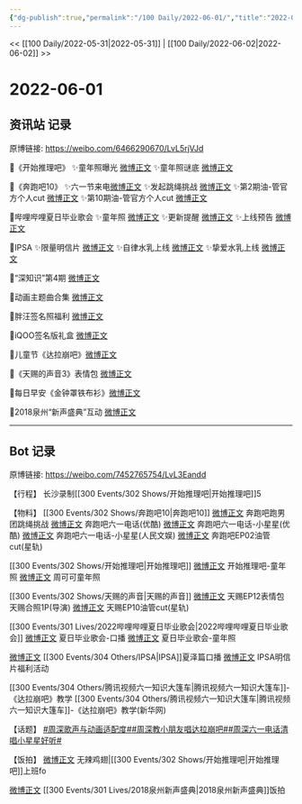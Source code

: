 ```yaml
---
{"dg-publish":true,"permalink":"/100 Daily/2022-06-01/","title":"2022-06-01","created":"2022-12-04T22:40:50.000+08:00","updated":"2023-04-11T14:46:34.000+08:00"}
---
```



<< [[100 Daily/2022-05-31\|2022-05-31]] | [[100 Daily/2022-06-02\|2022-06-02]] >>

# 2022-06-01

## 资讯站 记录

原博链接: https://weibo.com/6466290670/LvL5rjVJd

🌟《开始推理吧》
✨童年照曝光 [微博正文](https://m.weibo.cn/6466290670/4775476042139885)
✨童年照谜底 [微博正文](https://m.weibo.cn/6466290670/4775481843388403)

🌟《奔跑吧10》
✨六一节来电[微博正文](https://m.weibo.cn/6466290670/4775511496852612)
✨发起跳绳挑战 [微博正文](https://m.weibo.cn/6466290670/4775494925684048)
✨第2期油-管官方个人cut [微博正文](https://m.weibo.cn/6466290670/4775664094547738)
✨第10期油-管官方个人cut [微博正文](https://m.weibo.cn/6466290670/4775651053928950)

🌟哔哩哔哩夏日毕业歌会
✨童年照 [微博正文](https://m.weibo.cn/6466290670/4775551171037577)
✨更新提醒 [微博正文](https://m.weibo.cn/6466290670/4775512592091601)
✨上线预告 [微博正文](https://m.weibo.cn/6466290670/4775512205951542)

🌟IPSA
✨限量明信片 [微博正文](https://m.weibo.cn/6466290670/4775662735069058)
✨自律水乳上线 [微博正文](https://m.weibo.cn/6466290670/4775517427860735)
✨挚爱水乳上线 [微博正文](https://m.weibo.cn/6466290670/4775499535221421)

🌟“深知识”第4期 [微博正文](https://m.weibo.cn/6466290670/4775611040793458)

🌟动画主题曲合集 [微博正文](https://m.weibo.cn/6466290670/4775517809020935)

🌟胖汪签名照福利 [微博正文](https://m.weibo.cn/6466290670/4775694234550761)

🌟iQOO签名版礼盒 [微博正文](https://m.weibo.cn/6466290670/4775698172480638)

🌟儿童节《达拉崩吧》[微博正文](https://m.weibo.cn/6466290670/4775563598233939)

🌟《天赐的声音3》表情包 [微博正文](https://m.weibo.cn/6466290670/4775495180226785)

🌟每日早安《金钟罩铁布衫》[微博正文](https://m.weibo.cn/6466290670/4775464973632937)

🌟2018泉州“新声盛典”互动 [微博正文](https://m.weibo.cn/6466290670/4775632405271022)

---
## Bot 记录

原博链接: https://weibo.com/7452765754/LvL3Eandd

【行程】
长沙录制[[300 Events/302 Shows/开始推理吧\|开始推理吧]]5

【物料】
[[300 Events/302 Shows/奔跑吧10\|奔跑吧10]]
[微博正文](https://m.weibo.cn/5242381821/4775491683224791) 奔跑吧跑男团跳绳挑战
[微博正文](https://m.weibo.cn/1642904381/4775508492946551) 奔跑吧六一电话(优酷)
[微博正文](https://m.weibo.cn/1642904381/4775508211930217) 奔跑吧六一电话-小星星(优酷)
[微博正文](https://m.weibo.cn/7362512027/4775504286581583) 奔跑吧六一电话-小星星(人民文娱)
[微博正文](https://m.weibo.cn/6466290670/4775664094547738) 奔跑吧EP02油管cut(星轨)

[[300 Events/302 Shows/开始推理吧\|开始推理吧]]
[微博正文](https://m.weibo.cn/2162247381/4775474070818798) 开始推理吧-童年照
[微博正文](https://m.weibo.cn/7736960489/4775481347411015) 周可可童年照

[[300 Events/302 Shows/天赐的声音\|天赐的声音]]
[微博正文](https://m.weibo.cn/1315706994/4775489153532313) 天赐EP12表情包
[](https://m.weibo.cn/1846843604/4775509257094723) 天赐合照1P(导演)
[微博正文](https://m.weibo.cn/6466290670/4775651053928950) 天赐EP10油管cut(星轨)

[[300 Events/301 Lives/2022哔哩哔哩夏日毕业歌会\|2022哔哩哔哩夏日毕业歌会]]
[微博正文](https://m.weibo.cn/6744306402/4775507021006505) 夏日毕业歌会-口播
[微博正文](https://m.weibo.cn/6744306402/4775534951926765) 夏日毕业歌会-童年照

[微博正文](https://m.weibo.cn/1851789841/4775513501209649) [[300 Events/304 Others/IPSA\|IPSA]]夏泽篇口播
[微博正文](https://m.weibo.cn/1851789841/4775660772137642) IPSA明信片福利活动

[](https://m.weibo.cn/2591595652/4775526911181750) [[300 Events/304 Others/腾讯视频六一知识大篷车\|腾讯视频六一知识大篷车]]-《达拉崩吧》教学
[](https://m.weibo.cn/2810373291/4775540316438714) [[300 Events/304 Others/腾讯视频六一知识大篷车\|腾讯视频六一知识大篷车]]-《达拉崩吧》教学(新华网)

【话题】
[#周深歌声与动画适配度#](https://s.weibo.com/weibo?q=%23%E5%91%A8%E6%B7%B1%E6%AD%8C%E5%A3%B0%E4%B8%8E%E5%8A%A8%E7%94%BB%E9%80%82%E9%85%8D%E5%BA%A6%23)[#周深教小朋友唱达拉崩吧#](https://s.weibo.com/weibo?q=%23%E5%91%A8%E6%B7%B1%E6%95%99%E5%B0%8F%E6%9C%8B%E5%8F%8B%E5%94%B1%E8%BE%BE%E6%8B%89%E5%B4%A9%E5%90%A7%23)[#周深六一电话清唱小星星好听#](https://s.weibo.com/weibo?q=%23%E5%91%A8%E6%B7%B1%E5%85%AD%E4%B8%80%E7%94%B5%E8%AF%9D%E6%B8%85%E5%94%B1%E5%B0%8F%E6%98%9F%E6%98%9F%E5%A5%BD%E5%90%AC%23)

【饭拍】
[微博正文](https://m.weibo.cn/7495641082/4775497798255693) 无辣鸡翅|[[300 Events/302 Shows/开始推理吧\|开始推理吧]]上班fo

[微博正文](https://m.weibo.cn/5516625428/4775630921536754) [[300 Events/301 Lives/2018泉州新声盛典\|2018泉州新声盛典]]饭拍

